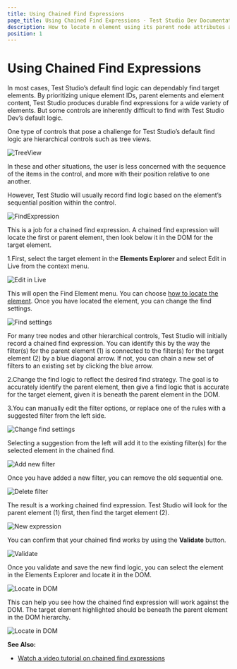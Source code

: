 ```yaml
---
title: Using Chained Find Expressions
page_title: Using Chained Find Expressions - Test Studio Dev Documentation
description: How to locate n element using its parent node attributes along with its own.
position: 1
---
```

# Using Chained Find Expressions

In most cases, Test Studio’s default find logic can dependably find target elements. By prioritizing unique element IDs, parent elements and element content, Test Studio produces durable find expressions for a wide variety of elements. But some controls are inherently difficult to find with Test Studio Dev’s default logic.

One type of controls that pose a challenge for Test Studio’s default find logic are hierarchical controls such as tree views.

![TreeView][1]

In these and other situations, the user is less concerned with the sequence of the items in the control, and more with their position relative to one another.

However, Test Studio will usually record find logic based on the element’s sequential position within the control.

![FindExpression][2]

This is a job for a chained find expression. A chained find expression will locate the first or parent element, then look below it in the DOM for the target element.

1.First, select the target element in the **Elements Explorer** and select Edit in Live from the context menu.

![Edit in Live][3]

This will open the Find Element menu. You can choose <a href="/features/elements-explorer/find-element" target="_blank">how to locate the element</a>. Once you have located the element, you can change the find settings.

![Find settings][4]

For many tree nodes and other hierarchical controls, Test Studio will initially record a chained find expression. You can identify this by the way the filter(s) for the parent element (1) is connected to the filter(s) for the target element (2) by a blue diagonal arrow. If not, you can chain a new set of filters to an existing set by clicking the blue arrow.

2.Change the find logic to reflect the desired find strategy. The goal is to accurately identify the parent element, then give a find logic that is accurate for the target element, given it is beneath the parent element in the DOM.

3.You can manually edit the filter options, or replace one of the rules with a suggested filter from the left side.

![Change find settings][5]

Selecting a suggestion from the left will add it to the existing filter(s) for the selected element in the chained find.

![Add new filter][6]

Once you have added  a new filter, you can remove the old sequential one.

![Delete filter][7]

The result is a working chained find expression. Test Studio will look for the parent element (1) first, then find the target element (2).

![New expression][8]

You can confirm that your chained find works by using the **Validate** button.

![Validate][9]

Once you validate and save the new find logic, you can select the element in the Elements Explorer and locate it in the DOM.

![Locate in DOM][10]

This can help you see how the chained find expression will work against the DOM. The target element highlighted should be beneath the parent element in the DOM hierarchy.

![Locate in DOM][11]

__See Also:__

* <a href="http://www.telerik.com/videos/teststudio/test-studio---flexible-locators-" target="_blank">Watch a video tutorial on chained find expressions</a>

[1]: images/using-chained-find-expressions/fig1.png
[2]: images/using-chained-find-expressions/fig2.png
[3]: images/using-chained-find-expressions/fig3.png
[4]: images/using-chained-find-expressions/fig4.png
[5]: images/using-chained-find-expressions/fig5.png
[6]: images/using-chained-find-expressions/fig6.png
[7]: images/using-chained-find-expressions/fig7.png
[8]: images/using-chained-find-expressions/fig8.png
[9]: images/using-chained-find-expressions/fig9.png
[10]: images/using-chained-find-expressions/fig10.png
[11]: images/using-chained-find-expressions/fig11.png
